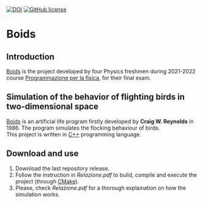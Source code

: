 

[![DOI](https://zenodo.org/badge/490634037.svg)](https://zenodo.org/badge/latestdoi/490634037)
[![GitHub license](https://img.shields.io/github/license/simop07/boids-2D-simulation)](https://github.com/simop07/boids-2D-simulation/blob/main/LICENSE)

# Boids

## Introduction

[Boids](#boids) is the project developed by four Physics freshmen during 2021-2022 course [Programmazione per la fisica](https://github.com/giacomini/pf2021/), for their final exam.

## Simulation of the behavior of flighting birds in two-dimensional space

[Boids](https://en.wikipedia.org/wiki/Boids) is an artificial life program firstly developed by **Craig W. Reynolds** in 1986. The program simulates the flocking behaviour of birds.\
This project is written in [C++](https://isocpp.org/) programming language.

## Download and use

1) Download the last repository release.
2) Follow the instruction in _Relazione.pdf_ to build, compile and execute the project (through [CMake](https://cmake.org/)).
3) Please, check _Relazione.pdf_ for a thorough explaination on how the simulation works.